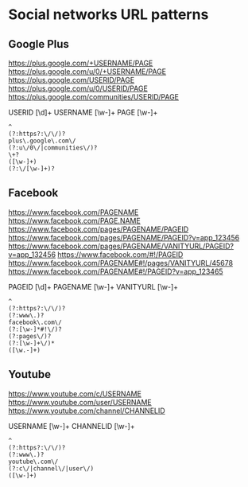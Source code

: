 # Social networks URL patterns

## Google Plus

https://plus.google.com/+USERNAME/PAGE
https://plus.google.com/u/0/+USERNAME/PAGE
https://plus.google.com/USERID/PAGE
https://plus.google.com/u/0/USERID/PAGE
https://plus.google.com/communities/USERID/PAGE

USERID [\d]+
USERNAME [\w-]+
PAGE [\w-]+

```
^
(?:https?:\/\/)?
plus\.google\.com\/
(?:u\/0\/|communities\/)?
\+?
([\w-]+)
(?:\/[\w-]+)?
```

## Facebook

https://www.facebook.com/PAGENAME
https://www.facebook.com/PAGE.NAME
https://www.facebook.com/pages/PAGENAME/PAGEID
https://www.facebook.com/pages/PAGENAME/PAGEID?v=app_123456
https://www.facebook.com/pages/PAGENAME/VANITYURL/PAGEID?v=app_132456
https://www.facebook.com/#!/PAGEID
https://www.facebook.com/PAGENAME#!/pages/VANITYURL/45678
https://www.facebook.com/PAGENAME#!/PAGEID?v=app_123465

PAGEID [\d]+
PAGENAME [\w-]+
VANITYURL [\w-]+

```
^
(?:https?:\/\/)?
(?:www\.)?
facebook\.com\/
(?:[\w-]*#!\/)?
(?:pages\/)?
(?:[\w-]+\/)*
([\w.-]+)
```

## Youtube

https://www.youtube.com/c/USERNAME
https://www.youtube.com/user/USERNAME
https://www.youtube.com/channel/CHANNELID

USERNAME [\w-]+
CHANNELID [\w-]+

```
^
(?:https?:\/\/)?
(?:www\.)?
youtube\.com\/
(?:c\/|channel\/|user\/)
([\w-]+)
```
